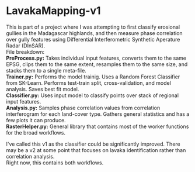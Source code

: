 # LavakaMapping-v1

This is part of a project where I was attempting to first classify erosional gullies in the Madagascar highlands, and then measure phase correlation over gully features using Differential Interferometric Synthetic Aperature Radar (DInSAR).
<br/>File breakdown:
<br/><strong>PreProcess.py:</strong> Takes individual input features, converts them to the same EPSG, clips them to the same extent, resamples them to the same size, and stacks them to a single meta-file.
<br/><strong>Trainer.py:</strong> Performs the model trainig. Uses a Random Forest Classifier from SK-Learn. Performs test-train split, cross-validation, and model analysis. Saves best fit model.
<br/><strong>Classifier.py:</strong> Uses input model to classify points over stack of regional input features. 
<br/><strong>Analysis.py:</strong> Samples phase correlation values from correlation interferogram for each land-cover type. Gathers general statistics and has a few plots it can produce.
<br/><strong>RasterHelper.py:</strong> General library that contains most of the worker functions for the broad workflows.

I've called this v1 as the classifier could be significantly improved. There may be a v2 at some point that focuses on lavaka identification rather than correlation analysis.
<br/>Right now, this contains both workflows.
